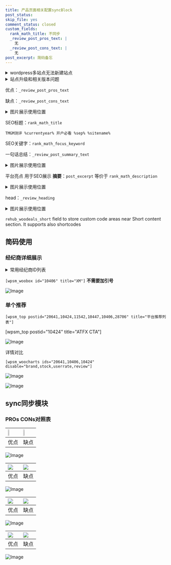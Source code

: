 ```yaml
---
title: 产品页面相关配置syncBlock
post_status: 
skip_file: yes
comment_status: closed
custom_fields:
  rank_math_title: 不同步
  _review_post_pros_text: |
    无
  _review_post_cons_text: |
    无
post_excerpt: 简码备忘
---
```

<details><summary>wordpress多站点无法新建站点</summary>

<li>和报错需要清理cookies一样的原因</li>
<li>wp-config.php里面<code>define( 'SUBDOMAIN_INSTALL', false );//子域名安装</code></li>
<li>新建子站点是用<code>define( 'SUBDOMAIN_INSTALL', true);//子域名安装</code> 完成以后，改成<code>false</code></li>
</details>

<details><summary>站点升级和相关版本问题</summary>

<p>wordpress：5.9.9
woocommerce：7.5.1
出现问题的地方：主题选项里面>><strong>Product layout >>compact style</strong></p>
<p>如何出现没有用过的字段 导致无法保存。先导出配置 然后进行修改，后面再次恢复即可。</p>
<p>出现部分字段无法显示时，需要返回默认布局后，对产品进行保存就好了。</p>
<p></p>
</details>

优点：`_review_post_pros_text`

缺点：`_review_post_cons_text`

<details><summary>图片展示使用位置</summary>

<img src="https://prod-files-secure.s3.us-west-2.amazonaws.com/39ed1227-6d7d-4570-be36-9ccd4a2c4241/f51d3d83-55d4-4bdf-9604-f37ec77ab556/Untitled.png?X-Amz-Algorithm=AWS4-HMAC-SHA256&X-Amz-Content-Sha256=UNSIGNED-PAYLOAD&X-Amz-Credential=ASIAZI2LB466TNUAND26%2F20250920%2Fus-west-2%2Fs3%2Faws4_request&X-Amz-Date=20250920T225517Z&X-Amz-Expires=3600&X-Amz-Security-Token=IQoJb3JpZ2luX2VjEH8aCXVzLXdlc3QtMiJGMEQCIHbBR%2FHg%2BxljJIldD8bT35pXhoMGTD1huVcMCS7Qbcs5AiBVK%2Bw1kN8Z1CmPCJk7YDdBnSKpHufhk3pt1L5mXt6GBiqIBAj3%2F%2F%2F%2F%2F%2F%2F%2F%2F%2F8BEAAaDDYzNzQyMzE4MzgwNSIMaQmSgJW0ePiH6e1gKtwDXOEE2A%2FL%2B5TyauHr4WHddOSsVeDD%2F6jU6pS2MzxVsxa8bRqe0y8Ve5Jwx5KG7Nrt68CDETfe73R7OR0dPk4HVq9%2Bo%2FVlZWQK9alwFUM3YemfwWjXkawaJuJMNa54vD0jR9Hhot1R8s74eTbPJafR7BRxhPX%2FJK%2Fvo%2FGKD3gTH4GneQ1bDG9crCML809PtXVf8E8N4YjVOg7nivcYvt%2B3BYx2WQvP9MKk6Spt%2BDfE5x0yP4w7EtiMeXntt7HTNugDKlyhGLXHDN2oO2uF5XSbsHI%2B3oja25LUq6F4IPhgQJZhQcZ2m6PZ7UR9U9uxAWGGlz0JGJ4tigM8g7QWhM%2BTE22NZl0128kLsi%2F%2Fv9CjU1qkKytMhY9V4GPQzla6EdMBSkTUCK%2B1ZYx5QBvFz8r49t7dwvzRCh6pbxiHYcMjAOokKtoAcOwJvRp%2BEVC%2BI%2BmrP0tVwz8KChI6TLbQOk4GrALhSYoitZzrxbaJxd6K6JTEMX%2FVTlQhKolMhZWIV2kIRPUO3WJd0DrrJWiZHInsDszGoWc%2BNXWhrM%2FvMMumVPTgtqANK472ZqmbwrZv96VHx7zgpshAZa5F2NlACvWEOjxSK5hY0nPMmLtg51uDPJkFAC5Lilc4bGMMPm0wpNG8xgY6pgGciySjCPPe1SIGEmy0bfEoB1v43fp1KESOJQxGc9SCxe4yxHsCzxgjj41ahWIREKo9JkKxfu9dvjgDRWN9d%2Fdivwx4arpa0vIi30oId9WYJlmouCGSyfpmz8nDjlREQyVyAuIghz6%2Fs9PMhoYpFkShsA94YB%2BVd1c2o4gudPMc3ctnqz82YdxM%2FiGh6DHQyc2%2FIP%2Bw%2FP2EtphCq4k5WnE8iPxPI%2B6o&X-Amz-Signature=db43e9c3229e0bcb77566f25af0ac80790c435f272c6dd32195ddb0bce3e427c&X-Amz-SignedHeaders=host&x-amz-checksum-mode=ENABLED&x-id=GetObject" alt="Image">
</details>

SEO标题：`rank_math_title`

`TMGM测评 %currentyear% 开户必看 %sep% %sitename%`

SEO关键字：`rank_math_focus_keyword`

一句话总结：`_review_post_summary_text`

<details><summary>图片展示使用位置</summary>

<img src="https://prod-files-secure.s3.us-west-2.amazonaws.com/39ed1227-6d7d-4570-be36-9ccd4a2c4241/4b96a922-296c-4f4e-8630-d1c870cbce01/Untitled.png?X-Amz-Algorithm=AWS4-HMAC-SHA256&X-Amz-Content-Sha256=UNSIGNED-PAYLOAD&X-Amz-Credential=ASIAZI2LB466SXT6OYGD%2F20250920%2Fus-west-2%2Fs3%2Faws4_request&X-Amz-Date=20250920T225518Z&X-Amz-Expires=3600&X-Amz-Security-Token=IQoJb3JpZ2luX2VjEH4aCXVzLXdlc3QtMiJGMEQCIQDDquTps7TtpUiox7t6MacUdSlxbElrAE89YKzD8fY%2FzQIffa30XJ7sm2IsAURzkEC%2FxUfz8%2BlZyUixgaoZjt7mDSqIBAj3%2F%2F%2F%2F%2F%2F%2F%2F%2F%2F8BEAAaDDYzNzQyMzE4MzgwNSIMkjZkW1S8EnS3wdDlKtwD%2BKBszyQPA1Q0kqBKi0XQu0vO0uR1p7OgMqdF%2Bj7rSPgJqpp7CyeDCIJe7eaPuXli9yVsLplIsXurGo%2BexTvBJyg4FwF0j9xrYaNESXnd%2BnX%2B4ELHbvmOkGvv7oxuBR9dEzB5ZykwXFRl%2BECyMed0z3%2BQLeshvmpFzDz8C80ykfFxtiPPl%2BGv3n8Jp9wAXD%2BRmHwwar8SnndLxHwHZiOOGQCre%2FiGQrNnGia%2Bn0WKnTBjih180hcoanTyH7vKP77%2BW1sa5J4og0GBhce%2FLYWl0l67vf7sUsfp8ZJ0U7qWGw9jqQK9yPACF%2BWrhBENftGGUENz4thodosFlDc2e7JqnevnD%2B34fZRjFj9MoifTJRbu8UJCw8pdVk3AHkr7uxNR3%2F6Gwu8TQHubFs3pEQ5CgxBRtkPIOrM4upR7NvWH31CRdOH2vZqoDxuSIHLck1bNWQqDC%2FEib3ncRqp0vTwOduxYcj6oDu71D%2BNQvvNLv1FAcDed%2BL8wfLxYjR%2FMOF0A6G0W8igI4R%2FpJjtyndDwVvMYsoj3gGvnnAp%2FC0xPap%2BlUkWwvwxj8uL4VfwnFuzcp6mo90Kt8hCrnIqKxZ17LLRmklhykYv7GYEsq0iJ3kktIt1AIgY%2FrK9Kthsw8c%2B8xgY6pgFa00Ss3HROC6YGju3zvoS9nub0D4vbGLRvHHd2yCBIwmlHcullRUNND8XAY4KOcn8MGFIe9EotwNjoTlmVVLaKDAns1xYU5RVTAT5dj6UNWHkzfZALDLOMVL3bMM771RB5kO2An749bEwl%2FH3bwfmG9LYcb7m70ca%2FbXPphW3bsp2LhTdzRLt9A9PSu8sAdcsQkktAtmm0GyUmsqghMcCHcUM9G4jX&X-Amz-Signature=dd20b7ab8e38d529165a66751c9385a3deddef60f9964afa5959f74157353c7b&X-Amz-SignedHeaders=host&x-amz-checksum-mode=ENABLED&x-id=GetObject" alt="Image">
</details>

平台亮点 用于SEO展示 **摘要**：`post_excerpt`  等价于 `rank_math_description`

<details><summary>图片展示使用位置</summary>

<img src="https://prod-files-secure.s3.us-west-2.amazonaws.com/39ed1227-6d7d-4570-be36-9ccd4a2c4241/1ee11f63-b60a-4dfe-a7a7-d58ff23b5d88/Untitled.png?X-Amz-Algorithm=AWS4-HMAC-SHA256&X-Amz-Content-Sha256=UNSIGNED-PAYLOAD&X-Amz-Credential=ASIAZI2LB466WHCZEMST%2F20250920%2Fus-west-2%2Fs3%2Faws4_request&X-Amz-Date=20250920T225518Z&X-Amz-Expires=3600&X-Amz-Security-Token=IQoJb3JpZ2luX2VjEH8aCXVzLXdlc3QtMiJIMEYCIQDxyHShp53pgcNU1Q92Ykr2p1L%2BBw5Jb7H4n%2BZD8nWxmAIhALD4LQF2VlhDJfGBZiTga1y4eS%2B5xBFddBnASgOmkD3cKogECPf%2F%2F%2F%2F%2F%2F%2F%2F%2F%2FwEQABoMNjM3NDIzMTgzODA1IgwI6yHuSSd7xpUhXHkq3AOR%2BOsFNS7FhrVGp%2BvbbuNMDdTaZSBW%2B4%2BLxqxIr%2Bd5A7Qha5hmkaWDZx%2FvkJAhnTTzXpcpmbKWHCsy7xhjGv98pW0JUs3zUW2LFPg%2FfHcd9p8zo7QM1P3CjVM%2F%2FM%2Bp68UBa%2F%2FUb8jZAxP4APIFwSQhtZTyDNS9zt6DGfD7auCGskYQ4AHcmcKfTEsjG5Q3ln7nH9%2FnT73%2Bw2Sm3bNeMAgD90vbaBM0FgkNuydtwtX1lPyPe6z47oDP0pTTmnbbpNwxcg3a9SAobyMlcM890u3xIpuB%2FldD%2FRAvsEqMCeRcffIgyYQuxUR6P%2B0yc3QdTahHX7yOo5qnX81mGPmcyfbYpbnP8ri8jFfDCn6zDIO0Rotqsk8PBV%2FUQ%2BzDDWZVZNoT4i3r%2Fwl3L4z8wOoKTIPi2xmsnpvp37V60%2FxP3fHDALlmiQkAAufsfXxTz5pasNnw7GNPvunF9KmpLHu%2B1vLzYmzfetaQJ05AvzyY1q5Lis9FPd7WBbXMC%2BedcJZ28bm77VtYCM2eyGne6C8le7x2IBYV%2BJtpqObnqeG%2FYYupPC3xjC1oa43r%2FkdpwDqRpuWKz9plU9hhlpCjlbBVIc5rFQOpi9Hqu3n2XY4vNzeGqE9%2FMq%2FZifiUSyLGtDDr0LzGBjqkAQRWvnYduTRYp9iZ4nnQj41EVpFyH%2FPgZLV8oV0PaRiK87Hs4MAg4aYkOF%2B%2B40hkbl6nCEK6mZWJmuRo8A0P%2BQ5cgyYy6gEZahbtMOOvDkv1W8irJES3ZSxoLkC9RR10mzNncr%2BQP6Ejk4XnZo9KVQEu0UzY2IYHgrl9DwHpgfFuKmsC0zflhJ5eYb0IJV%2BZAp0zYGNwFRPsR3cLOj5YKZ%2Bbui3p&X-Amz-Signature=1a550bdd3f9a938e21dd4451c18557f4e83e812558014eadaec74609b4e7f4d5&X-Amz-SignedHeaders=host&x-amz-checksum-mode=ENABLED&x-id=GetObject" alt="Image">
<img src="https://prod-files-secure.s3.us-west-2.amazonaws.com/39ed1227-6d7d-4570-be36-9ccd4a2c4241/ad4118b5-78d8-4fbe-801e-3b29b5d99c01/Untitled.png?X-Amz-Algorithm=AWS4-HMAC-SHA256&X-Amz-Content-Sha256=UNSIGNED-PAYLOAD&X-Amz-Credential=ASIAZI2LB466WHCZEMST%2F20250920%2Fus-west-2%2Fs3%2Faws4_request&X-Amz-Date=20250920T225518Z&X-Amz-Expires=3600&X-Amz-Security-Token=IQoJb3JpZ2luX2VjEH8aCXVzLXdlc3QtMiJIMEYCIQDxyHShp53pgcNU1Q92Ykr2p1L%2BBw5Jb7H4n%2BZD8nWxmAIhALD4LQF2VlhDJfGBZiTga1y4eS%2B5xBFddBnASgOmkD3cKogECPf%2F%2F%2F%2F%2F%2F%2F%2F%2F%2FwEQABoMNjM3NDIzMTgzODA1IgwI6yHuSSd7xpUhXHkq3AOR%2BOsFNS7FhrVGp%2BvbbuNMDdTaZSBW%2B4%2BLxqxIr%2Bd5A7Qha5hmkaWDZx%2FvkJAhnTTzXpcpmbKWHCsy7xhjGv98pW0JUs3zUW2LFPg%2FfHcd9p8zo7QM1P3CjVM%2F%2FM%2Bp68UBa%2F%2FUb8jZAxP4APIFwSQhtZTyDNS9zt6DGfD7auCGskYQ4AHcmcKfTEsjG5Q3ln7nH9%2FnT73%2Bw2Sm3bNeMAgD90vbaBM0FgkNuydtwtX1lPyPe6z47oDP0pTTmnbbpNwxcg3a9SAobyMlcM890u3xIpuB%2FldD%2FRAvsEqMCeRcffIgyYQuxUR6P%2B0yc3QdTahHX7yOo5qnX81mGPmcyfbYpbnP8ri8jFfDCn6zDIO0Rotqsk8PBV%2FUQ%2BzDDWZVZNoT4i3r%2Fwl3L4z8wOoKTIPi2xmsnpvp37V60%2FxP3fHDALlmiQkAAufsfXxTz5pasNnw7GNPvunF9KmpLHu%2B1vLzYmzfetaQJ05AvzyY1q5Lis9FPd7WBbXMC%2BedcJZ28bm77VtYCM2eyGne6C8le7x2IBYV%2BJtpqObnqeG%2FYYupPC3xjC1oa43r%2FkdpwDqRpuWKz9plU9hhlpCjlbBVIc5rFQOpi9Hqu3n2XY4vNzeGqE9%2FMq%2FZifiUSyLGtDDr0LzGBjqkAQRWvnYduTRYp9iZ4nnQj41EVpFyH%2FPgZLV8oV0PaRiK87Hs4MAg4aYkOF%2B%2B40hkbl6nCEK6mZWJmuRo8A0P%2BQ5cgyYy6gEZahbtMOOvDkv1W8irJES3ZSxoLkC9RR10mzNncr%2BQP6Ejk4XnZo9KVQEu0UzY2IYHgrl9DwHpgfFuKmsC0zflhJ5eYb0IJV%2BZAp0zYGNwFRPsR3cLOj5YKZ%2Bbui3p&X-Amz-Signature=35a8a45bf56c02141ce59a4abc8c2fd4eae4381d36f0286bb00888c68e297794&X-Amz-SignedHeaders=host&x-amz-checksum-mode=ENABLED&x-id=GetObject" alt="Image">
<img src="https://prod-files-secure.s3.us-west-2.amazonaws.com/39ed1227-6d7d-4570-be36-9ccd4a2c4241/a38cf7c9-a79c-4b64-9e94-13589fe0758b/Untitled.png?X-Amz-Algorithm=AWS4-HMAC-SHA256&X-Amz-Content-Sha256=UNSIGNED-PAYLOAD&X-Amz-Credential=ASIAZI2LB466WHCZEMST%2F20250920%2Fus-west-2%2Fs3%2Faws4_request&X-Amz-Date=20250920T225518Z&X-Amz-Expires=3600&X-Amz-Security-Token=IQoJb3JpZ2luX2VjEH8aCXVzLXdlc3QtMiJIMEYCIQDxyHShp53pgcNU1Q92Ykr2p1L%2BBw5Jb7H4n%2BZD8nWxmAIhALD4LQF2VlhDJfGBZiTga1y4eS%2B5xBFddBnASgOmkD3cKogECPf%2F%2F%2F%2F%2F%2F%2F%2F%2F%2FwEQABoMNjM3NDIzMTgzODA1IgwI6yHuSSd7xpUhXHkq3AOR%2BOsFNS7FhrVGp%2BvbbuNMDdTaZSBW%2B4%2BLxqxIr%2Bd5A7Qha5hmkaWDZx%2FvkJAhnTTzXpcpmbKWHCsy7xhjGv98pW0JUs3zUW2LFPg%2FfHcd9p8zo7QM1P3CjVM%2F%2FM%2Bp68UBa%2F%2FUb8jZAxP4APIFwSQhtZTyDNS9zt6DGfD7auCGskYQ4AHcmcKfTEsjG5Q3ln7nH9%2FnT73%2Bw2Sm3bNeMAgD90vbaBM0FgkNuydtwtX1lPyPe6z47oDP0pTTmnbbpNwxcg3a9SAobyMlcM890u3xIpuB%2FldD%2FRAvsEqMCeRcffIgyYQuxUR6P%2B0yc3QdTahHX7yOo5qnX81mGPmcyfbYpbnP8ri8jFfDCn6zDIO0Rotqsk8PBV%2FUQ%2BzDDWZVZNoT4i3r%2Fwl3L4z8wOoKTIPi2xmsnpvp37V60%2FxP3fHDALlmiQkAAufsfXxTz5pasNnw7GNPvunF9KmpLHu%2B1vLzYmzfetaQJ05AvzyY1q5Lis9FPd7WBbXMC%2BedcJZ28bm77VtYCM2eyGne6C8le7x2IBYV%2BJtpqObnqeG%2FYYupPC3xjC1oa43r%2FkdpwDqRpuWKz9plU9hhlpCjlbBVIc5rFQOpi9Hqu3n2XY4vNzeGqE9%2FMq%2FZifiUSyLGtDDr0LzGBjqkAQRWvnYduTRYp9iZ4nnQj41EVpFyH%2FPgZLV8oV0PaRiK87Hs4MAg4aYkOF%2B%2B40hkbl6nCEK6mZWJmuRo8A0P%2BQ5cgyYy6gEZahbtMOOvDkv1W8irJES3ZSxoLkC9RR10mzNncr%2BQP6Ejk4XnZo9KVQEu0UzY2IYHgrl9DwHpgfFuKmsC0zflhJ5eYb0IJV%2BZAp0zYGNwFRPsR3cLOj5YKZ%2Bbui3p&X-Amz-Signature=b659c718ce0d270c8e2bf4ca8d09d726c06502242d293b3c9c064b5ddc657c90&X-Amz-SignedHeaders=host&x-amz-checksum-mode=ENABLED&x-id=GetObject" alt="Image">
<img src="https://prod-files-secure.s3.us-west-2.amazonaws.com/39ed1227-6d7d-4570-be36-9ccd4a2c4241/7da6fc1e-d2ac-42ae-8c75-cb5749aa18f6/Untitled.png?X-Amz-Algorithm=AWS4-HMAC-SHA256&X-Amz-Content-Sha256=UNSIGNED-PAYLOAD&X-Amz-Credential=ASIAZI2LB466WHCZEMST%2F20250920%2Fus-west-2%2Fs3%2Faws4_request&X-Amz-Date=20250920T225518Z&X-Amz-Expires=3600&X-Amz-Security-Token=IQoJb3JpZ2luX2VjEH8aCXVzLXdlc3QtMiJIMEYCIQDxyHShp53pgcNU1Q92Ykr2p1L%2BBw5Jb7H4n%2BZD8nWxmAIhALD4LQF2VlhDJfGBZiTga1y4eS%2B5xBFddBnASgOmkD3cKogECPf%2F%2F%2F%2F%2F%2F%2F%2F%2F%2FwEQABoMNjM3NDIzMTgzODA1IgwI6yHuSSd7xpUhXHkq3AOR%2BOsFNS7FhrVGp%2BvbbuNMDdTaZSBW%2B4%2BLxqxIr%2Bd5A7Qha5hmkaWDZx%2FvkJAhnTTzXpcpmbKWHCsy7xhjGv98pW0JUs3zUW2LFPg%2FfHcd9p8zo7QM1P3CjVM%2F%2FM%2Bp68UBa%2F%2FUb8jZAxP4APIFwSQhtZTyDNS9zt6DGfD7auCGskYQ4AHcmcKfTEsjG5Q3ln7nH9%2FnT73%2Bw2Sm3bNeMAgD90vbaBM0FgkNuydtwtX1lPyPe6z47oDP0pTTmnbbpNwxcg3a9SAobyMlcM890u3xIpuB%2FldD%2FRAvsEqMCeRcffIgyYQuxUR6P%2B0yc3QdTahHX7yOo5qnX81mGPmcyfbYpbnP8ri8jFfDCn6zDIO0Rotqsk8PBV%2FUQ%2BzDDWZVZNoT4i3r%2Fwl3L4z8wOoKTIPi2xmsnpvp37V60%2FxP3fHDALlmiQkAAufsfXxTz5pasNnw7GNPvunF9KmpLHu%2B1vLzYmzfetaQJ05AvzyY1q5Lis9FPd7WBbXMC%2BedcJZ28bm77VtYCM2eyGne6C8le7x2IBYV%2BJtpqObnqeG%2FYYupPC3xjC1oa43r%2FkdpwDqRpuWKz9plU9hhlpCjlbBVIc5rFQOpi9Hqu3n2XY4vNzeGqE9%2FMq%2FZifiUSyLGtDDr0LzGBjqkAQRWvnYduTRYp9iZ4nnQj41EVpFyH%2FPgZLV8oV0PaRiK87Hs4MAg4aYkOF%2B%2B40hkbl6nCEK6mZWJmuRo8A0P%2BQ5cgyYy6gEZahbtMOOvDkv1W8irJES3ZSxoLkC9RR10mzNncr%2BQP6Ejk4XnZo9KVQEu0UzY2IYHgrl9DwHpgfFuKmsC0zflhJ5eYb0IJV%2BZAp0zYGNwFRPsR3cLOj5YKZ%2Bbui3p&X-Amz-Signature=070e7609c6e2b135a4a83536be09122c9bb235159c2aab49581d1b3b8274f581&X-Amz-SignedHeaders=host&x-amz-checksum-mode=ENABLED&x-id=GetObject" alt="Image">
<img src="https://prod-files-secure.s3.us-west-2.amazonaws.com/39ed1227-6d7d-4570-be36-9ccd4a2c4241/7e97f40a-eaee-47f5-b2f9-475f96808fa7/Untitled.png?X-Amz-Algorithm=AWS4-HMAC-SHA256&X-Amz-Content-Sha256=UNSIGNED-PAYLOAD&X-Amz-Credential=ASIAZI2LB466WHCZEMST%2F20250920%2Fus-west-2%2Fs3%2Faws4_request&X-Amz-Date=20250920T225518Z&X-Amz-Expires=3600&X-Amz-Security-Token=IQoJb3JpZ2luX2VjEH8aCXVzLXdlc3QtMiJIMEYCIQDxyHShp53pgcNU1Q92Ykr2p1L%2BBw5Jb7H4n%2BZD8nWxmAIhALD4LQF2VlhDJfGBZiTga1y4eS%2B5xBFddBnASgOmkD3cKogECPf%2F%2F%2F%2F%2F%2F%2F%2F%2F%2FwEQABoMNjM3NDIzMTgzODA1IgwI6yHuSSd7xpUhXHkq3AOR%2BOsFNS7FhrVGp%2BvbbuNMDdTaZSBW%2B4%2BLxqxIr%2Bd5A7Qha5hmkaWDZx%2FvkJAhnTTzXpcpmbKWHCsy7xhjGv98pW0JUs3zUW2LFPg%2FfHcd9p8zo7QM1P3CjVM%2F%2FM%2Bp68UBa%2F%2FUb8jZAxP4APIFwSQhtZTyDNS9zt6DGfD7auCGskYQ4AHcmcKfTEsjG5Q3ln7nH9%2FnT73%2Bw2Sm3bNeMAgD90vbaBM0FgkNuydtwtX1lPyPe6z47oDP0pTTmnbbpNwxcg3a9SAobyMlcM890u3xIpuB%2FldD%2FRAvsEqMCeRcffIgyYQuxUR6P%2B0yc3QdTahHX7yOo5qnX81mGPmcyfbYpbnP8ri8jFfDCn6zDIO0Rotqsk8PBV%2FUQ%2BzDDWZVZNoT4i3r%2Fwl3L4z8wOoKTIPi2xmsnpvp37V60%2FxP3fHDALlmiQkAAufsfXxTz5pasNnw7GNPvunF9KmpLHu%2B1vLzYmzfetaQJ05AvzyY1q5Lis9FPd7WBbXMC%2BedcJZ28bm77VtYCM2eyGne6C8le7x2IBYV%2BJtpqObnqeG%2FYYupPC3xjC1oa43r%2FkdpwDqRpuWKz9plU9hhlpCjlbBVIc5rFQOpi9Hqu3n2XY4vNzeGqE9%2FMq%2FZifiUSyLGtDDr0LzGBjqkAQRWvnYduTRYp9iZ4nnQj41EVpFyH%2FPgZLV8oV0PaRiK87Hs4MAg4aYkOF%2B%2B40hkbl6nCEK6mZWJmuRo8A0P%2BQ5cgyYy6gEZahbtMOOvDkv1W8irJES3ZSxoLkC9RR10mzNncr%2BQP6Ejk4XnZo9KVQEu0UzY2IYHgrl9DwHpgfFuKmsC0zflhJ5eYb0IJV%2BZAp0zYGNwFRPsR3cLOj5YKZ%2Bbui3p&X-Amz-Signature=2773d64548ea7201d77a7aee5dbd0f71349fb796bdd73352af536943f27eebc7&X-Amz-SignedHeaders=host&x-amz-checksum-mode=ENABLED&x-id=GetObject" alt="Image">
</details>

head：`_review_heading`

<details><summary>图片展示使用位置</summary>

<img src="https://prod-files-secure.s3.us-west-2.amazonaws.com/39ed1227-6d7d-4570-be36-9ccd4a2c4241/3a4650ad-9887-415c-889a-edd51fa54f27/Untitled.png?X-Amz-Algorithm=AWS4-HMAC-SHA256&X-Amz-Content-Sha256=UNSIGNED-PAYLOAD&X-Amz-Credential=ASIAZI2LB4664NJ2P3J5%2F20250920%2Fus-west-2%2Fs3%2Faws4_request&X-Amz-Date=20250920T225519Z&X-Amz-Expires=3600&X-Amz-Security-Token=IQoJb3JpZ2luX2VjEH8aCXVzLXdlc3QtMiJHMEUCIQC%2B917hhBZrH2SGJUNWfbdNRfUvWbZACaD2OdR%2BkykzeAIgKqyFie2ylTxiosAhpsb9HdgZeHNzl%2FglpXXnVu%2BtyKIqiAQI9%2F%2F%2F%2F%2F%2F%2F%2F%2F%2F%2FARAAGgw2Mzc0MjMxODM4MDUiDGHCJIxNE62eZWSpNircAz3%2F0uDmTZ8I1OTiydFJ69cnEWtRQmpxzzlDW0S8tqSfdaXFKHDqxs1KHyH2BbkOXB1DX5dxafy3PO%2BEvzwddW%2BTxL1r8PZfavaMLsYNN5k278qTbhwz1txJFtWM6Y61yW%2FiE9obPnR3C%2BTCt%2FYZ%2FqtES8p6DVt7DbB35qvfLr%2BCS8%2BrTwWV91pYJCCEoLX5gfTcZeZyrOTs13%2BMT50ax3c%2B0r4STQeb56RoMZHj1Pf7VqgpEFFmdU70ru17WeO3WbOmagxhPx6vwqWKa7d4jrwee4etJEyXXDJ%2FL%2BKFkCXJ5qlSrKZNGJga5GHDsArGcgQ%2BncRko0qFdFpemkyDAFLjadBjwObRyCSmt%2FiXHC9Z6AwL3p%2BV73Xe8ngGWg49gVOr1va8WefGZzBXshB%2Bd%2FSVqyAYnkc9VTRNIFoa%2BInl23Mxe%2BEncw%2Bywmvsf6C6rSidcKwCq5QpsNMzxyxcpqnq%2FqcGR7ReFa8%2Ba%2FKMDApWTKKPY%2BnfTsImMY%2F8NjWQKUoKqS0Tz4urtD4Ncvaq6zVMLsW0%2BmRwyiHdpnRP6SNEGcuK7BgdfB288ZJtQWf4CE40rbH3pKNZuUYYR5DGGIGwwszljflrhylpKO%2FTn5siG9TzSoMnb2H1Z2TlMODQvMYGOqUBnhE4YiXV93GJeOx5gIIMp6CwVQKJL8OwKMzFwT4ye8ggZkCVOkiDuwWU5Wt2wdGVEHugo538EmBRYZmV1xmiU%2FfvZeUTEe3WtJPJg3k6gqmUilmnugg1BHpTeDX8yfnHQ0MebhRPDnb4pwdooWg7IOnr53soiA7b%2F10IaMChx3CQBFGc%2FzpY3tWnU13pUnCSu6%2Fg2we4M3cI9uDH21o1P8sPLrC5&X-Amz-Signature=f676f998b9bc4f96e8a09e2e44d0ad00dc207d40be87bc54c04f6c7b4ce044ed&X-Amz-SignedHeaders=host&x-amz-checksum-mode=ENABLED&x-id=GetObject" alt="Image">
</details>

`rehub_woodeals_short`	field to store custom code areas near Short content section. It supports also shortcodes



## 简码使用

### 经纪商详细展示

<details><summary>常用经纪商ID列表</summary>

<pre><code class="php">嘉盛 ===> 20641  [wpsm_woobox id="20641" title="嘉盛"]
易信easymarkets ===> 11542  [wpsm_woobox id="11542" title="易信easymarkets"]
ATFX外汇 ===> 10424  [wpsm_woobox id="10424" title="ATFX"]
XM ===> 10406  [wpsm_woobox id="10406" title="XM"]
TMGM ===> 29622  [wpsm_woobox id="29622" title="TMGM"]
HYCM ===> 10447  [wpsm_woobox id="10447" title="HYCM"]
fpmarkets澳福外汇 ===> 20639  [wpsm_woobox id="20639" title="fpmarkets澳福外汇"]</code></pre>
</details>

`[wpsm_woobox id="10406" title="XM"]` **不需要加引号**

![Image](https://prod-files-secure.s3.us-west-2.amazonaws.com/39ed1227-6d7d-4570-be36-9ccd4a2c4241/4f898f9d-0fa7-4e43-acd3-ac6bc7be575a/Untitled.png?X-Amz-Algorithm=AWS4-HMAC-SHA256&X-Amz-Content-Sha256=UNSIGNED-PAYLOAD&X-Amz-Credential=ASIAZI2LB466WWVRQDXN%2F20250920%2Fus-west-2%2Fs3%2Faws4_request&X-Amz-Date=20250920T225516Z&X-Amz-Expires=3600&X-Amz-Security-Token=IQoJb3JpZ2luX2VjEH4aCXVzLXdlc3QtMiJHMEUCIQCx7OnG5zEb%2FsFjcefft6F%2BXeyjAvwZJNwegPT7KPKVtgIgQnPWsoaPGTr%2FgwIwmrCwGkIAoQamArqtbGMuxTIpxiIqiAQI9%2F%2F%2F%2F%2F%2F%2F%2F%2F%2F%2FARAAGgw2Mzc0MjMxODM4MDUiDKRwh9zxaSRrvYj2aCrcA97rBBXwa5BJxwME2xOFRLk%2BQd38yr97NMHmVqOcNpTWfIwiEj6AvR5C%2F15%2F5tvbhj3hs%2BLVpSNOndUilsa%2BHh%2FVAkjzujr%2B%2FZ2gSz3%2F6IsQZu4FhPQL8cRq9Ni0QxvKo6ZSLRnTPX6myh5FXrmxNV%2BxgOqH732eQFpYXCSdqYVlaozG60Sxjii57XovdKkMAHqANu1E%2F84XskcwKHK4Ikb9%2FNNtueuEgJqW%2Bk%2FVuw%2FBT2AE0VivHsWDe0egjdsVXjavn09RUQ6mSrgI%2F7t5gfO2H0VtxkQ9zD%2FrJrb7in46UE5Jff8YsNcrUrWQFFGWgyOv3youAcC1a%2F7%2FAUr%2BNDy40D81vJCgz6IdhxYcc6fVtL3ZCxZhGtJVdP%2FqDXjbOMHkz1vAHeD70XWP1zUQ2hoNIagHzB1D76azDL7u0XpL5kGJlRq6asfGqudhzw0KLgwyR21pk2354YQqNx19Sso5sYsntUyRl5k7Ir4p%2BGl6B2VabzOOigGZ1vz3oHs5wvH3J287ImTmNPv6d1RbUtGnBH%2FcGcw5xzCYmLqK3B%2FMl6V4faWjSXay8q0VeR6CA8nQhGfiz0AV%2BToozeomWscnCazlEzO9StaW7fZRQ9kce7Hw8c%2BJbNnkdUa2MO%2FPvMYGOqUB4tI6M8PzfHAsSm2vUd7hD40XrhVmTE3PNY5VNKwnOaj6vRmtOwIJFZpkaeXmsLeXZDPiA7MbiRdirxdOEbtH8zgd%2FXNox41cyG%2BrwyeeNngxa%2F6DW2DnJm1J2o6Yke819Lnwk50h2vwFDTS117nAiF9dZYZDnNsoUzdS0zkJCYTLV6mThjD1YG%2F9p%2Bs%2FLWI9qOHzXcXVsDLjDKhe5AJ3hsX3W57B&X-Amz-Signature=383ccc074f2b2c9fed0fd31bb312362092b9bd8a23686db8257f4afe29decc4f&X-Amz-SignedHeaders=host&x-amz-checksum-mode=ENABLED&x-id=GetObject)

### 单个推荐
`[wpsm_top postid="20641,10424,11542,10447,10406,28706" title="平台推荐列表"]`

[wpsm_top postid="10424" title="ATFX CTA"]

![Image](https://prod-files-secure.s3.us-west-2.amazonaws.com/39ed1227-6d7d-4570-be36-9ccd4a2c4241/5ac620dc-51a8-48b6-b55d-91f47299193c/Untitled.png?X-Amz-Algorithm=AWS4-HMAC-SHA256&X-Amz-Content-Sha256=UNSIGNED-PAYLOAD&X-Amz-Credential=ASIAZI2LB466WWVRQDXN%2F20250920%2Fus-west-2%2Fs3%2Faws4_request&X-Amz-Date=20250920T225516Z&X-Amz-Expires=3600&X-Amz-Security-Token=IQoJb3JpZ2luX2VjEH4aCXVzLXdlc3QtMiJHMEUCIQCx7OnG5zEb%2FsFjcefft6F%2BXeyjAvwZJNwegPT7KPKVtgIgQnPWsoaPGTr%2FgwIwmrCwGkIAoQamArqtbGMuxTIpxiIqiAQI9%2F%2F%2F%2F%2F%2F%2F%2F%2F%2F%2FARAAGgw2Mzc0MjMxODM4MDUiDKRwh9zxaSRrvYj2aCrcA97rBBXwa5BJxwME2xOFRLk%2BQd38yr97NMHmVqOcNpTWfIwiEj6AvR5C%2F15%2F5tvbhj3hs%2BLVpSNOndUilsa%2BHh%2FVAkjzujr%2B%2FZ2gSz3%2F6IsQZu4FhPQL8cRq9Ni0QxvKo6ZSLRnTPX6myh5FXrmxNV%2BxgOqH732eQFpYXCSdqYVlaozG60Sxjii57XovdKkMAHqANu1E%2F84XskcwKHK4Ikb9%2FNNtueuEgJqW%2Bk%2FVuw%2FBT2AE0VivHsWDe0egjdsVXjavn09RUQ6mSrgI%2F7t5gfO2H0VtxkQ9zD%2FrJrb7in46UE5Jff8YsNcrUrWQFFGWgyOv3youAcC1a%2F7%2FAUr%2BNDy40D81vJCgz6IdhxYcc6fVtL3ZCxZhGtJVdP%2FqDXjbOMHkz1vAHeD70XWP1zUQ2hoNIagHzB1D76azDL7u0XpL5kGJlRq6asfGqudhzw0KLgwyR21pk2354YQqNx19Sso5sYsntUyRl5k7Ir4p%2BGl6B2VabzOOigGZ1vz3oHs5wvH3J287ImTmNPv6d1RbUtGnBH%2FcGcw5xzCYmLqK3B%2FMl6V4faWjSXay8q0VeR6CA8nQhGfiz0AV%2BToozeomWscnCazlEzO9StaW7fZRQ9kce7Hw8c%2BJbNnkdUa2MO%2FPvMYGOqUB4tI6M8PzfHAsSm2vUd7hD40XrhVmTE3PNY5VNKwnOaj6vRmtOwIJFZpkaeXmsLeXZDPiA7MbiRdirxdOEbtH8zgd%2FXNox41cyG%2BrwyeeNngxa%2F6DW2DnJm1J2o6Yke819Lnwk50h2vwFDTS117nAiF9dZYZDnNsoUzdS0zkJCYTLV6mThjD1YG%2F9p%2Bs%2FLWI9qOHzXcXVsDLjDKhe5AJ3hsX3W57B&X-Amz-Signature=935d8507f337051d4af8f0d001190ce53c3a805f0b03d5dd00ad68dc83a45a45&X-Amz-SignedHeaders=host&x-amz-checksum-mode=ENABLED&x-id=GetObject)

详情对比

`[wpsm_woocharts ids="20641,10406,10424" disable="brand,stock,userrate,review"]`

![Image](https://prod-files-secure.s3.us-west-2.amazonaws.com/39ed1227-6d7d-4570-be36-9ccd4a2c4241/bf3ba45f-b9f3-4295-8aef-b4a495fd25f4/Untitled.png?X-Amz-Algorithm=AWS4-HMAC-SHA256&X-Amz-Content-Sha256=UNSIGNED-PAYLOAD&X-Amz-Credential=ASIAZI2LB466WWVRQDXN%2F20250920%2Fus-west-2%2Fs3%2Faws4_request&X-Amz-Date=20250920T225516Z&X-Amz-Expires=3600&X-Amz-Security-Token=IQoJb3JpZ2luX2VjEH4aCXVzLXdlc3QtMiJHMEUCIQCx7OnG5zEb%2FsFjcefft6F%2BXeyjAvwZJNwegPT7KPKVtgIgQnPWsoaPGTr%2FgwIwmrCwGkIAoQamArqtbGMuxTIpxiIqiAQI9%2F%2F%2F%2F%2F%2F%2F%2F%2F%2F%2FARAAGgw2Mzc0MjMxODM4MDUiDKRwh9zxaSRrvYj2aCrcA97rBBXwa5BJxwME2xOFRLk%2BQd38yr97NMHmVqOcNpTWfIwiEj6AvR5C%2F15%2F5tvbhj3hs%2BLVpSNOndUilsa%2BHh%2FVAkjzujr%2B%2FZ2gSz3%2F6IsQZu4FhPQL8cRq9Ni0QxvKo6ZSLRnTPX6myh5FXrmxNV%2BxgOqH732eQFpYXCSdqYVlaozG60Sxjii57XovdKkMAHqANu1E%2F84XskcwKHK4Ikb9%2FNNtueuEgJqW%2Bk%2FVuw%2FBT2AE0VivHsWDe0egjdsVXjavn09RUQ6mSrgI%2F7t5gfO2H0VtxkQ9zD%2FrJrb7in46UE5Jff8YsNcrUrWQFFGWgyOv3youAcC1a%2F7%2FAUr%2BNDy40D81vJCgz6IdhxYcc6fVtL3ZCxZhGtJVdP%2FqDXjbOMHkz1vAHeD70XWP1zUQ2hoNIagHzB1D76azDL7u0XpL5kGJlRq6asfGqudhzw0KLgwyR21pk2354YQqNx19Sso5sYsntUyRl5k7Ir4p%2BGl6B2VabzOOigGZ1vz3oHs5wvH3J287ImTmNPv6d1RbUtGnBH%2FcGcw5xzCYmLqK3B%2FMl6V4faWjSXay8q0VeR6CA8nQhGfiz0AV%2BToozeomWscnCazlEzO9StaW7fZRQ9kce7Hw8c%2BJbNnkdUa2MO%2FPvMYGOqUB4tI6M8PzfHAsSm2vUd7hD40XrhVmTE3PNY5VNKwnOaj6vRmtOwIJFZpkaeXmsLeXZDPiA7MbiRdirxdOEbtH8zgd%2FXNox41cyG%2BrwyeeNngxa%2F6DW2DnJm1J2o6Yke819Lnwk50h2vwFDTS117nAiF9dZYZDnNsoUzdS0zkJCYTLV6mThjD1YG%2F9p%2Bs%2FLWI9qOHzXcXVsDLjDKhe5AJ3hsX3W57B&X-Amz-Signature=35e264618576625e57566cf8997f5dd37da9bd22c47f76417a0a85dd3e91bb45&X-Amz-SignedHeaders=host&x-amz-checksum-mode=ENABLED&x-id=GetObject)

![Image](https://prod-files-secure.s3.us-west-2.amazonaws.com/39ed1227-6d7d-4570-be36-9ccd4a2c4241/30bc56ef-f383-4b48-9768-2ebc9e436ec0/Untitled.png?X-Amz-Algorithm=AWS4-HMAC-SHA256&X-Amz-Content-Sha256=UNSIGNED-PAYLOAD&X-Amz-Credential=ASIAZI2LB466WWVRQDXN%2F20250920%2Fus-west-2%2Fs3%2Faws4_request&X-Amz-Date=20250920T225516Z&X-Amz-Expires=3600&X-Amz-Security-Token=IQoJb3JpZ2luX2VjEH4aCXVzLXdlc3QtMiJHMEUCIQCx7OnG5zEb%2FsFjcefft6F%2BXeyjAvwZJNwegPT7KPKVtgIgQnPWsoaPGTr%2FgwIwmrCwGkIAoQamArqtbGMuxTIpxiIqiAQI9%2F%2F%2F%2F%2F%2F%2F%2F%2F%2F%2FARAAGgw2Mzc0MjMxODM4MDUiDKRwh9zxaSRrvYj2aCrcA97rBBXwa5BJxwME2xOFRLk%2BQd38yr97NMHmVqOcNpTWfIwiEj6AvR5C%2F15%2F5tvbhj3hs%2BLVpSNOndUilsa%2BHh%2FVAkjzujr%2B%2FZ2gSz3%2F6IsQZu4FhPQL8cRq9Ni0QxvKo6ZSLRnTPX6myh5FXrmxNV%2BxgOqH732eQFpYXCSdqYVlaozG60Sxjii57XovdKkMAHqANu1E%2F84XskcwKHK4Ikb9%2FNNtueuEgJqW%2Bk%2FVuw%2FBT2AE0VivHsWDe0egjdsVXjavn09RUQ6mSrgI%2F7t5gfO2H0VtxkQ9zD%2FrJrb7in46UE5Jff8YsNcrUrWQFFGWgyOv3youAcC1a%2F7%2FAUr%2BNDy40D81vJCgz6IdhxYcc6fVtL3ZCxZhGtJVdP%2FqDXjbOMHkz1vAHeD70XWP1zUQ2hoNIagHzB1D76azDL7u0XpL5kGJlRq6asfGqudhzw0KLgwyR21pk2354YQqNx19Sso5sYsntUyRl5k7Ir4p%2BGl6B2VabzOOigGZ1vz3oHs5wvH3J287ImTmNPv6d1RbUtGnBH%2FcGcw5xzCYmLqK3B%2FMl6V4faWjSXay8q0VeR6CA8nQhGfiz0AV%2BToozeomWscnCazlEzO9StaW7fZRQ9kce7Hw8c%2BJbNnkdUa2MO%2FPvMYGOqUB4tI6M8PzfHAsSm2vUd7hD40XrhVmTE3PNY5VNKwnOaj6vRmtOwIJFZpkaeXmsLeXZDPiA7MbiRdirxdOEbtH8zgd%2FXNox41cyG%2BrwyeeNngxa%2F6DW2DnJm1J2o6Yke819Lnwk50h2vwFDTS117nAiF9dZYZDnNsoUzdS0zkJCYTLV6mThjD1YG%2F9p%2Bs%2FLWI9qOHzXcXVsDLjDKhe5AJ3hsX3W57B&X-Amz-Signature=ab9426a5ef74bd62a8cf8e02ad4ea40dc5b9dcb1cc2a55dbba17ae38cba92205&X-Amz-SignedHeaders=host&x-amz-checksum-mode=ENABLED&x-id=GetObject)

## sync同步模块

### PROs CONs对照表

| <img src="https://cdn.ifttt.fun/gh/jarlin8/OSS@main/icons/customize/pros.svg" height="auto" width="37.3%"> | <img src="https://cdn.ifttt.fun/gh/jarlin8/OSS@main/icons/customize/cons.svg" height="auto" width="28.8%"> |
| :--- | :--- |
| 优点 | 缺点 |

![Image](https://prod-files-secure.s3.us-west-2.amazonaws.com/39ed1227-6d7d-4570-be36-9ccd4a2c4241/8742b755-dfb5-4004-9a5f-d6e561664bd8/Untitled.png?X-Amz-Algorithm=AWS4-HMAC-SHA256&X-Amz-Content-Sha256=UNSIGNED-PAYLOAD&X-Amz-Credential=ASIAZI2LB466WWVRQDXN%2F20250920%2Fus-west-2%2Fs3%2Faws4_request&X-Amz-Date=20250920T225516Z&X-Amz-Expires=3600&X-Amz-Security-Token=IQoJb3JpZ2luX2VjEH4aCXVzLXdlc3QtMiJHMEUCIQCx7OnG5zEb%2FsFjcefft6F%2BXeyjAvwZJNwegPT7KPKVtgIgQnPWsoaPGTr%2FgwIwmrCwGkIAoQamArqtbGMuxTIpxiIqiAQI9%2F%2F%2F%2F%2F%2F%2F%2F%2F%2F%2FARAAGgw2Mzc0MjMxODM4MDUiDKRwh9zxaSRrvYj2aCrcA97rBBXwa5BJxwME2xOFRLk%2BQd38yr97NMHmVqOcNpTWfIwiEj6AvR5C%2F15%2F5tvbhj3hs%2BLVpSNOndUilsa%2BHh%2FVAkjzujr%2B%2FZ2gSz3%2F6IsQZu4FhPQL8cRq9Ni0QxvKo6ZSLRnTPX6myh5FXrmxNV%2BxgOqH732eQFpYXCSdqYVlaozG60Sxjii57XovdKkMAHqANu1E%2F84XskcwKHK4Ikb9%2FNNtueuEgJqW%2Bk%2FVuw%2FBT2AE0VivHsWDe0egjdsVXjavn09RUQ6mSrgI%2F7t5gfO2H0VtxkQ9zD%2FrJrb7in46UE5Jff8YsNcrUrWQFFGWgyOv3youAcC1a%2F7%2FAUr%2BNDy40D81vJCgz6IdhxYcc6fVtL3ZCxZhGtJVdP%2FqDXjbOMHkz1vAHeD70XWP1zUQ2hoNIagHzB1D76azDL7u0XpL5kGJlRq6asfGqudhzw0KLgwyR21pk2354YQqNx19Sso5sYsntUyRl5k7Ir4p%2BGl6B2VabzOOigGZ1vz3oHs5wvH3J287ImTmNPv6d1RbUtGnBH%2FcGcw5xzCYmLqK3B%2FMl6V4faWjSXay8q0VeR6CA8nQhGfiz0AV%2BToozeomWscnCazlEzO9StaW7fZRQ9kce7Hw8c%2BJbNnkdUa2MO%2FPvMYGOqUB4tI6M8PzfHAsSm2vUd7hD40XrhVmTE3PNY5VNKwnOaj6vRmtOwIJFZpkaeXmsLeXZDPiA7MbiRdirxdOEbtH8zgd%2FXNox41cyG%2BrwyeeNngxa%2F6DW2DnJm1J2o6Yke819Lnwk50h2vwFDTS117nAiF9dZYZDnNsoUzdS0zkJCYTLV6mThjD1YG%2F9p%2Bs%2FLWI9qOHzXcXVsDLjDKhe5AJ3hsX3W57B&X-Amz-Signature=3ec20dd9eae5e94df1fb02fa12eb1e1f0b72d2f53ceb46766051dfb6a9e29035&X-Amz-SignedHeaders=host&x-amz-checksum-mode=ENABLED&x-id=GetObject)

| <img src="https://cdn.ifttt.fun/gh/jarlin8/OSS@main/icons/customize/pros1.svg" height="auto"> | <img src="https://cdn.ifttt.fun/gh/jarlin8/OSS@main/icons/customize/cons1.svg" height="auto"> |
| :--- | :--- |
| 优点 | 缺点 |

![Image](https://prod-files-secure.s3.us-west-2.amazonaws.com/39ed1227-6d7d-4570-be36-9ccd4a2c4241/806358f8-c9c4-4e17-bb35-c6c76a5397a5/Untitled.png?X-Amz-Algorithm=AWS4-HMAC-SHA256&X-Amz-Content-Sha256=UNSIGNED-PAYLOAD&X-Amz-Credential=ASIAZI2LB466WWVRQDXN%2F20250920%2Fus-west-2%2Fs3%2Faws4_request&X-Amz-Date=20250920T225516Z&X-Amz-Expires=3600&X-Amz-Security-Token=IQoJb3JpZ2luX2VjEH4aCXVzLXdlc3QtMiJHMEUCIQCx7OnG5zEb%2FsFjcefft6F%2BXeyjAvwZJNwegPT7KPKVtgIgQnPWsoaPGTr%2FgwIwmrCwGkIAoQamArqtbGMuxTIpxiIqiAQI9%2F%2F%2F%2F%2F%2F%2F%2F%2F%2F%2FARAAGgw2Mzc0MjMxODM4MDUiDKRwh9zxaSRrvYj2aCrcA97rBBXwa5BJxwME2xOFRLk%2BQd38yr97NMHmVqOcNpTWfIwiEj6AvR5C%2F15%2F5tvbhj3hs%2BLVpSNOndUilsa%2BHh%2FVAkjzujr%2B%2FZ2gSz3%2F6IsQZu4FhPQL8cRq9Ni0QxvKo6ZSLRnTPX6myh5FXrmxNV%2BxgOqH732eQFpYXCSdqYVlaozG60Sxjii57XovdKkMAHqANu1E%2F84XskcwKHK4Ikb9%2FNNtueuEgJqW%2Bk%2FVuw%2FBT2AE0VivHsWDe0egjdsVXjavn09RUQ6mSrgI%2F7t5gfO2H0VtxkQ9zD%2FrJrb7in46UE5Jff8YsNcrUrWQFFGWgyOv3youAcC1a%2F7%2FAUr%2BNDy40D81vJCgz6IdhxYcc6fVtL3ZCxZhGtJVdP%2FqDXjbOMHkz1vAHeD70XWP1zUQ2hoNIagHzB1D76azDL7u0XpL5kGJlRq6asfGqudhzw0KLgwyR21pk2354YQqNx19Sso5sYsntUyRl5k7Ir4p%2BGl6B2VabzOOigGZ1vz3oHs5wvH3J287ImTmNPv6d1RbUtGnBH%2FcGcw5xzCYmLqK3B%2FMl6V4faWjSXay8q0VeR6CA8nQhGfiz0AV%2BToozeomWscnCazlEzO9StaW7fZRQ9kce7Hw8c%2BJbNnkdUa2MO%2FPvMYGOqUB4tI6M8PzfHAsSm2vUd7hD40XrhVmTE3PNY5VNKwnOaj6vRmtOwIJFZpkaeXmsLeXZDPiA7MbiRdirxdOEbtH8zgd%2FXNox41cyG%2BrwyeeNngxa%2F6DW2DnJm1J2o6Yke819Lnwk50h2vwFDTS117nAiF9dZYZDnNsoUzdS0zkJCYTLV6mThjD1YG%2F9p%2Bs%2FLWI9qOHzXcXVsDLjDKhe5AJ3hsX3W57B&X-Amz-Signature=6482ce99a93effbe6cc6bd02c14d478f2fce9530d8755f8f809e7bbfa42ef61d&X-Amz-SignedHeaders=host&x-amz-checksum-mode=ENABLED&x-id=GetObject)

| <img src="https://cdn.ifttt.fun/gh/jarlin8/OSS@main/icons/customize/pros2.svg" height="auto"> | <img src="https://cdn.ifttt.fun/gh/jarlin8/OSS@main/icons/customize/cons2.svg" height="auto"> |
| :--- | :--- |
| 优点 | 缺点 |

![Image](https://prod-files-secure.s3.us-west-2.amazonaws.com/39ed1227-6d7d-4570-be36-9ccd4a2c4241/a9245ec9-70dd-4005-b534-0d54315fc5f3/Untitled.png?X-Amz-Algorithm=AWS4-HMAC-SHA256&X-Amz-Content-Sha256=UNSIGNED-PAYLOAD&X-Amz-Credential=ASIAZI2LB466WWVRQDXN%2F20250920%2Fus-west-2%2Fs3%2Faws4_request&X-Amz-Date=20250920T225516Z&X-Amz-Expires=3600&X-Amz-Security-Token=IQoJb3JpZ2luX2VjEH4aCXVzLXdlc3QtMiJHMEUCIQCx7OnG5zEb%2FsFjcefft6F%2BXeyjAvwZJNwegPT7KPKVtgIgQnPWsoaPGTr%2FgwIwmrCwGkIAoQamArqtbGMuxTIpxiIqiAQI9%2F%2F%2F%2F%2F%2F%2F%2F%2F%2F%2FARAAGgw2Mzc0MjMxODM4MDUiDKRwh9zxaSRrvYj2aCrcA97rBBXwa5BJxwME2xOFRLk%2BQd38yr97NMHmVqOcNpTWfIwiEj6AvR5C%2F15%2F5tvbhj3hs%2BLVpSNOndUilsa%2BHh%2FVAkjzujr%2B%2FZ2gSz3%2F6IsQZu4FhPQL8cRq9Ni0QxvKo6ZSLRnTPX6myh5FXrmxNV%2BxgOqH732eQFpYXCSdqYVlaozG60Sxjii57XovdKkMAHqANu1E%2F84XskcwKHK4Ikb9%2FNNtueuEgJqW%2Bk%2FVuw%2FBT2AE0VivHsWDe0egjdsVXjavn09RUQ6mSrgI%2F7t5gfO2H0VtxkQ9zD%2FrJrb7in46UE5Jff8YsNcrUrWQFFGWgyOv3youAcC1a%2F7%2FAUr%2BNDy40D81vJCgz6IdhxYcc6fVtL3ZCxZhGtJVdP%2FqDXjbOMHkz1vAHeD70XWP1zUQ2hoNIagHzB1D76azDL7u0XpL5kGJlRq6asfGqudhzw0KLgwyR21pk2354YQqNx19Sso5sYsntUyRl5k7Ir4p%2BGl6B2VabzOOigGZ1vz3oHs5wvH3J287ImTmNPv6d1RbUtGnBH%2FcGcw5xzCYmLqK3B%2FMl6V4faWjSXay8q0VeR6CA8nQhGfiz0AV%2BToozeomWscnCazlEzO9StaW7fZRQ9kce7Hw8c%2BJbNnkdUa2MO%2FPvMYGOqUB4tI6M8PzfHAsSm2vUd7hD40XrhVmTE3PNY5VNKwnOaj6vRmtOwIJFZpkaeXmsLeXZDPiA7MbiRdirxdOEbtH8zgd%2FXNox41cyG%2BrwyeeNngxa%2F6DW2DnJm1J2o6Yke819Lnwk50h2vwFDTS117nAiF9dZYZDnNsoUzdS0zkJCYTLV6mThjD1YG%2F9p%2Bs%2FLWI9qOHzXcXVsDLjDKhe5AJ3hsX3W57B&X-Amz-Signature=6db346179c64d1cb8f65d72477faa3db45b9310fe0d498c66778f88695fa57fd&X-Amz-SignedHeaders=host&x-amz-checksum-mode=ENABLED&x-id=GetObject)

| <img src="https://cdn.ifttt.fun/gh/jarlin8/OSS@main/icons/customize/pros3.svg" height="auto"> | <img src="https://cdn.ifttt.fun/gh/jarlin8/OSS@main/icons/customize/cons3.svg" height="auto"> |
| :--- | :--- |
| 优点 | 缺点 |

![Image](https://prod-files-secure.s3.us-west-2.amazonaws.com/39ed1227-6d7d-4570-be36-9ccd4a2c4241/e1e580a2-2e5c-4780-9ff4-19c318fc2284/Untitled.png?X-Amz-Algorithm=AWS4-HMAC-SHA256&X-Amz-Content-Sha256=UNSIGNED-PAYLOAD&X-Amz-Credential=ASIAZI2LB466WWVRQDXN%2F20250920%2Fus-west-2%2Fs3%2Faws4_request&X-Amz-Date=20250920T225516Z&X-Amz-Expires=3600&X-Amz-Security-Token=IQoJb3JpZ2luX2VjEH4aCXVzLXdlc3QtMiJHMEUCIQCx7OnG5zEb%2FsFjcefft6F%2BXeyjAvwZJNwegPT7KPKVtgIgQnPWsoaPGTr%2FgwIwmrCwGkIAoQamArqtbGMuxTIpxiIqiAQI9%2F%2F%2F%2F%2F%2F%2F%2F%2F%2F%2FARAAGgw2Mzc0MjMxODM4MDUiDKRwh9zxaSRrvYj2aCrcA97rBBXwa5BJxwME2xOFRLk%2BQd38yr97NMHmVqOcNpTWfIwiEj6AvR5C%2F15%2F5tvbhj3hs%2BLVpSNOndUilsa%2BHh%2FVAkjzujr%2B%2FZ2gSz3%2F6IsQZu4FhPQL8cRq9Ni0QxvKo6ZSLRnTPX6myh5FXrmxNV%2BxgOqH732eQFpYXCSdqYVlaozG60Sxjii57XovdKkMAHqANu1E%2F84XskcwKHK4Ikb9%2FNNtueuEgJqW%2Bk%2FVuw%2FBT2AE0VivHsWDe0egjdsVXjavn09RUQ6mSrgI%2F7t5gfO2H0VtxkQ9zD%2FrJrb7in46UE5Jff8YsNcrUrWQFFGWgyOv3youAcC1a%2F7%2FAUr%2BNDy40D81vJCgz6IdhxYcc6fVtL3ZCxZhGtJVdP%2FqDXjbOMHkz1vAHeD70XWP1zUQ2hoNIagHzB1D76azDL7u0XpL5kGJlRq6asfGqudhzw0KLgwyR21pk2354YQqNx19Sso5sYsntUyRl5k7Ir4p%2BGl6B2VabzOOigGZ1vz3oHs5wvH3J287ImTmNPv6d1RbUtGnBH%2FcGcw5xzCYmLqK3B%2FMl6V4faWjSXay8q0VeR6CA8nQhGfiz0AV%2BToozeomWscnCazlEzO9StaW7fZRQ9kce7Hw8c%2BJbNnkdUa2MO%2FPvMYGOqUB4tI6M8PzfHAsSm2vUd7hD40XrhVmTE3PNY5VNKwnOaj6vRmtOwIJFZpkaeXmsLeXZDPiA7MbiRdirxdOEbtH8zgd%2FXNox41cyG%2BrwyeeNngxa%2F6DW2DnJm1J2o6Yke819Lnwk50h2vwFDTS117nAiF9dZYZDnNsoUzdS0zkJCYTLV6mThjD1YG%2F9p%2Bs%2FLWI9qOHzXcXVsDLjDKhe5AJ3hsX3W57B&X-Amz-Signature=760c6868b3aa6852dee21d5c631e40fac4c8989bb0bdcb15a7ef1b6c877c8223&X-Amz-SignedHeaders=host&x-amz-checksum-mode=ENABLED&x-id=GetObject)